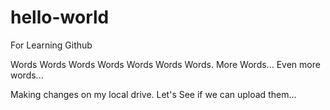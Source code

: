 # hello-world
For Learning Github

Words Words Words Words Words Words Words.
More Words...
Even more words...

Making changes on my local drive. Let's See if we can upload them...